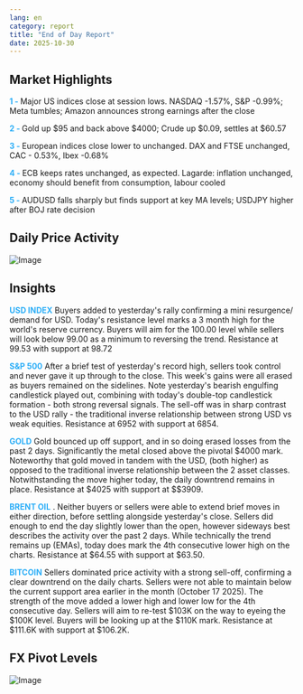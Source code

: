 ```yaml
---
lang: en
category: report
title: "End of Day Report"
date: 2025-10-30
---
```



<h2>Market Highlights</h2>
<strong style="color: #2caef7;">1 - </strong> Major US indices close at session lows. NASDAQ -1.57%, S&P -0.99%; Meta tumbles; Amazon announces strong earnings after the close

<strong style="color: #2caef7;">2 - </strong> Gold up $95 and back above $4000; Crude up $0.09, settles at $60.57

<strong style="color: #2caef7;">3 - </strong> European indices close lower to unchanged. DAX and FTSE unchanged, CAC - 0.53%, Ibex -0.68%


<strong style="color: #2caef7;">4 - </strong> ECB keeps rates unchanged, as expected. Lagarde: inflation unchanged, economy should benefit from consumption, labour cooled


<strong style="color: #2caef7;">5 - </strong> AUDUSD falls sharply but finds support at key MA levels; USDJPY higher after BOJ rate decision



<h2>Daily Price Activity</h2>
<img src="https://markleighedu.github.io/img/Oct-2025/30-Oct-2025/price.jpg" alt="Image"/>

<h2>Insights</h2>
<strong style="color: #2caef7;">USD INDEX</strong> Buyers added to yesterday's rally confirming a mini resurgence/ demand for USD. Today's resistance level marks a 3 month high for the world's reserve currency. Buyers will aim for the 100.00 level while sellers will look below 99.00 as a minimum to reversing the trend. Resistance at 99.53 with support at 98.72 

<strong style="color: #2caef7;">S&P 500</strong> After a brief test of yesterday's record high, sellers took control and never gave it up through to the close. This week's gains were all erased as buyers remained on the sidelines. Note yesterday's bearish engulfing candlestick played out, combining with today's double-top candlestick formation - both strong reversal signals. The sell-off was in sharp contrast to the USD rally - the traditional inverse relationship between strong USD vs weak equities. Resistance at 6952 with support at 6854. 

<strong style="color: #2caef7;">GOLD</strong> Gold bounced up off support, and in so doing erased losses from the past 2 days. Significantly the metal closed above the pivotal $4000 mark. Noteworthy that gold moved in tandem with the USD, (both higher) as opposed to the traditional inverse relationship between the 2 asset classes. Notwithstanding the move higher today, the daily downtrend remains in place. Resistance at $4025 with support at $$3909.

<strong style="color: #2caef7;">BRENT OIL</strong> . Neither buyers or sellers were able to extend brief moves in either direction, before settling alongside yesterday's close. Sellers did enough to end the day slightly lower than the open, however sideways best describes the activity over the past 2 days. While technically the trend remains up (EMAs), today does mark the 4th consecutive lower high on the charts. Resistance at $64.55 with support at $63.50.

<strong style="color: #2caef7;">BITCOIN</strong> Sellers dominated price activity with a strong sell-off, confirming a clear downtrend on the daily charts. Sellers were not able to maintain below the current support area earlier in the month (October 17 2025). The strength of the move added a lower high and lower low for the 4th consecutive day. Sellers will aim to re-test $103K on the way to eyeing the $100K level. Buyers will be looking up at the $110K mark. Resistance at $111.6K with support at $106.2K.



<h2>FX Pivot Levels</h2>
<img src="https://markleighedu.github.io/img/Oct-2025/30-Oct-2025/pivot.jpg" alt="Image"/>